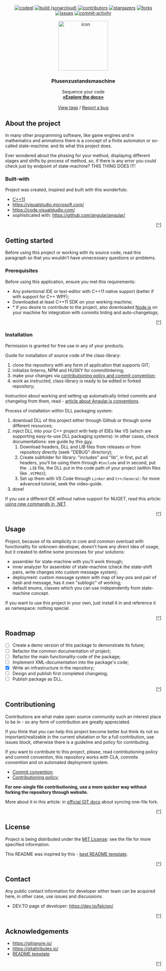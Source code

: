<div align="center">
    <a href="https://github.com/Falcion/Plusenzustandsmaschine/actions/workflows/codeql.yml"><img src="https://github.com/Falcion/Plusenzustandsmaschine/actions/workflows/codeql.yml/badge.svg" alt="codeql"/></a>
    <a href="https://github.com/Falcion/Plusenzustandsmaschine/actions/workflows/build.yml"><img src="https://github.com/Falcion/Plusenzustandsmaschine/actions/workflows/build.yml/badge.svg" alt="build (sonarcloud)"/></a>
    <a href="https://github.com/Falcion/Plusenzustandsmaschine/graphs/contributors"><img src="https://img.shields.io/github/contributors/Falcion/Plusenzustandsmaschine" alt="contributors"/></a>
    <a href="https://github.com/Falcion/Plusenzustandsmaschine/stargazers"><img src="https://img.shields.io/github/stars/Falcion/Plusenzustandsmaschine" alt="stargazers"/></a>
    <a href="https://github.com/Falcion/Plusenzustandsmaschine/forks"><img src="https://img.shields.io/github/forks/Falcion/Plusenzustandsmaschine" alt="forks"/></a>
    <a href="https://github.com/Falcion/Plusenzustandsmaschine/issues"><img src="https://img.shields.io/github/issues/Falcion/Plusenzustandsmaschine" alt="issues"/></a>
    <a href="https://github.com/Falcion/Plusenzustandsmaschine/commits"><img src="https://img.shields.io/github/last-commit/Falcion/Plusenzustandsmaschine" alt="commit-activity"/></a>
</div>

<br/>
<div align="center">
    <img src="./.github/images/icon.png" alt="icon" width="160" height="160"/>
    <h3>Plusenzustandsmaschine</h3>
    <p>Sequence your code
    <br/>
    <a href="https://github.com/Falcion/Plusenzustandsmaschine/wiki/"><strong>«Explore the docs»</strong></a>
    <br/>
    <br/>
    <a href="https://github.com/Falcion/Plusenzustandsmaschine/tags/">View tags</a>
    /
    <a href="https://github.com/Falcion/Plusenzustandsmaschine/issues/new?assignees=Falcion&labels=Error&template=issue-about-bug.md&title=ERROR%3A+Enter+the+header+of+an+issue">Report a bug</a>
    </p>
</div>

<!-- README introduction:
 Describe your project from unknown perspective and tell,
 what it does and try to interest contributor or user to
 your project. 
 -->

About the project
-----------------

In many other programming software, like game engines and in mathematics and animations there is a concept of a finite automaton or so-called state-machine: and its what this project does.

Ever wondered about the phasing for your method, displaying different stages and shifts by process of method, so, if there is any error you could check just by endpoint of state-machine? THIS THING DOES IT!

### Built-with

Project was created, inspired and built with this wonderfuls:

- [C++11](https://cplusplus.com/)
- https://visualstudio.microsoft.com/
- https://code.visualstudio.com/
- sophisticated with: https://github.com/angular/angular/

<p align="right"><a href="#readme-top" title="Back to the top of README">[^]</a></p>

Getting started
---------------

Before using this project or working with its source code, read this paragraph so that you wouldn't have unnecessary questions or problems.

### Prerequisites

Before using this application, ensure you met this requirements:

- Any potentional IDE or text-editor with C++11 native support (better if with support for C++ WPF);
- Downloaded at least C++11 SDK on your working machine;
- \* if you desire to contribute to the project, also downloaded [Node.js](https://nodejs.org/) on your machine for integration with commits linting and auto-changelogs;

<p align="right"><a href="#readme-top" title="Back to the top of README">[^]</a></p>

### Installation

Permission is granted for free use in any of your products.

Guide for installation of source code of the class-library:

1. clone the repository with any form of application that supports GIT;
2. initialize linterns, NPM and HUSKY for commitlintering;
3. make your changes via [contributioning policy and commit convention](#contributioning);
4. work as instructed, class-library is ready to be edited in forked repository;

Instruction about working and setting up automatically linted commits and changelog from them, read - [article about Angular.js conventions](https://mokkapps.de/blog/how-to-automatically-generate-a-helpful-changelog-from-your-git-commit-messages/).

Process of installation within DLL packaging system:

1. download DLL of this project either through Github or through some different resources;
2. inject DLL into your C++ project with help of IDEs like VS (which are supporting easy-to-use DLL packaging systems): in other cases, check documentations: see guide by this [guy](https://www.youtube.com/watch?v=ZYLKI8FxiD8).
   1. Download headers, DLL and LIB files from releases or from repository directly (seek "DEBUG" directory);
   2. Create subfolder for library: "includes" and "lib", in first, put all headers, you'll be using them through `#include` and in second, put the `.LIB` file, the DLL put in the code path of your project (within files like `.VCPROJ`);
   3. Set up them with VS Code through `Linker` and `C++/General`: for more advanced tutorial, seek the video-guide.
3. done!

If you use a different IDE without native support for NUGET, read this article: [using new commands in .NET]( https://stackoverflow.com/questions/40675162/install-a-nuget-package-in-visual-studio-code/).

<p align="right"><a href="#readme-top" title="Back to the top of README">[^]</a></p>

Usage
-----

Project, because of its simplicity in core and common overload with functionality for unknown developer, doesn't have any direct idea of usage, but it created to define some processes for your solutions:

- assembler for state-machine with you'll work through;
- inner analyzer for assembler of state-machine (check the state-shift pairs, write changes into custom message system);
- deployment: custom message system with map of key-pos and pair of hash and message, has it own "sublogic" of working;
- default enums, classes which you can use independently from state-machine concept.

If you want to use this project in your own, just install it in and reference it as namespace: nothing special.

<p align="right"><a href="#readme-top" title="Back to the top of README">[^]</a></p>

<!-- Roadmap:
 Create, design and write any roadmap you want: you
 can even delete this paragraph if you don't like big
 planning ideas in your projects.
 -->

Roadmap
-------

- [ ] Create a demo version of this package to demonstrate its future;
- [ ] Refactor the common documentation of project;
- [ ] Refactor the main functionality-code of the package;
- [ ] Implement XML-documentation into the package's code;
- [x] Write an infrastructure in the repository;
- [ ] Design and publish first completed changelog;
- [ ] Publish package as DLL.

<p align="right"><a href="#readme-top" title="Back to the top of README">[^]</a></p>

<!-- Contributioning idea:
 Contributors, contributing guidelines and other: here you can type random 
 contributors or simply write a contributing guideline/reference contributing 
 policy here.
 
 Github is an open source community, so I highly recommend you to setup this 
 block of your project.
 -->

Contributioning
---------------

Contributions are what make open source community such an interest place to be in - so any form of contribution are greatly appreciated.

If you think that you can help this project become better but think its not so important/realizable in the current situtation or for a full contribution, use issues block, otherwise there is a guideline and policy for contributing.

If you want to contribute to this project, please, read contributioning policy and commit convention, this repository works with CLA, commits convention and on automated deployment system.

- [Commit convention](./.github/COMMIT_CONVETION.md);
- [Contributioning policy](./CONTRIBUTING.md);

**For one-single file contributioning, use a more quicker way without forking the repository through website.**

More about it in this article: in [official GIT docs](https://docs.github.com/en/pull-requests/collaborating-with-pull-requests/working-with-forks/syncing-a-fork/) about syncing one-file fork.

<p align="right"><a href="#readme-top" title="Back to the top of README">[^]</a></p>

<!-- License:
 Paragraph about distribution policy in this repository and
 here, you can type any distinct references for any content.
 -->

License
-------

Project is being distributed under the [MIT License](https://choosealicense.com/licenses/mit/): see the file for more specified information.

This README was inspired by this - [best README template](https://github.com/othneildrew/Best-README-Template/).

<!-- Contact information:
 Ensure you typed atleast an abstract way to
 reach you for any interested person: in may be
 helpful for those, who are in need or in state
 of emergency.
 -->

<p align="right"><a href="#readme-top" title="Back to the top of README">[^]</a></p>


Contact
-------

Any public contact information for developer either team can be acquired here, in other case, use issues and discussions.

- DEV.TO page of developer: https://dev.to/falcion/

<p align="right"><a href="#readme-top" title="Back to the top of README">[^]</a></p>

<!-- Acknowledgements:
 Paragraph of this created for contributions and
 references to any useful web-resources which you
 could recommend in-case of project themed topic. 
 -->

Acknowledgements
----------------

- https://gitignore.io/
- https://gitattributes.io/
- [README template](https://github.com/othneildrew/Best-README-Template/)

<p align="right"><a href="#readme-top" title="Back to the top of README">[^]</a></p>
